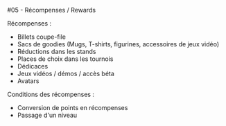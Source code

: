#05 - Récompenses / Rewards

Récompenses : 
- Billets coupe-file
- Sacs de goodies (Mugs, T-shirts, figurines, accessoires de jeux vidéo)
- Réductions dans les stands
- Places de choix dans les tournois
- Dédicaces
- Jeux vidéos / démos / accès béta
- Avatars

Conditions des récompenses : 
- Conversion de points en récompenses
- Passage d'un niveau